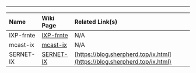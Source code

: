 ---

|Name|Wiki Page|Related Link(s)|
|:---|:---|:---|
|IXP-frnte|[IXP-frnte](/services/IXP-frnte.md)|N/A|
|mcast-ix|[mcast-ix](/services/mcast-ix.md)|N/A|
|SERNET-IX|[SERNET-IX](/services/SERNET-IX.md)|[https://blog.sherpherd.top/ix.html](https://blog.sherpherd.top/ix.html)|
